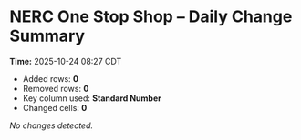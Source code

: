 # NERC One Stop Shop – Daily Change Summary
**Time:** 2025-10-24 08:27 CDT

- Added rows: **0**
- Removed rows: **0**
- Key column used: **Standard Number**
- Changed cells: **0**

_No changes detected._